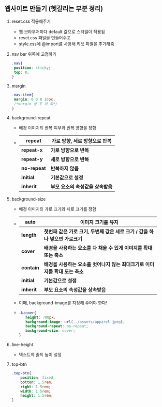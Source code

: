 ## 웹사이트 만들기 (헷갈리는 부분 정리)



1. reset.css 적용해주기

   - 웹 브라우저마다 default 값으로 스타일이 적용됨
   - reset.css 파일을 만들어주고
   - style.css에 @import를 사용해 리셋 파일을 추가해줌

2. nav bar 위쪽에 고정하기

   ```css
   .nav{
   	position: sticky;
   	top: 0;
   }
   ```

3. margin

   ```css
   .nav-item{
   	margin: 0 0 0 10px;
   	/*margin 상 우 하 좌*/
   }
   ```

4. background-repeat

   - 배경 이미지의 반복 여부와 반복 방향을 정함

   - | repeat        | 가로 방향, 세로 방향으로 반복     |
     | ------------- | --------------------------------- |
     | **repeat-x**  | **가로 방향으로 반복**            |
     | **repeat-y**  | **세로 방향으로 반복**            |
     | **no-repeat** | **반복하지 않음**                 |
     | **initial**   | **기본값으로 설정**               |
     | **inherit**   | **부모 요소의 속성값을 상속받음** |

5. background-size

   - 배경 이미지의 가로 크기와 세로 크기를 정함

   - | auto        | 이미지 크기를 유지                                           |
     | ----------- | ------------------------------------------------------------ |
     | **length**  | **첫번째 값은 가로 크기, 두번째 값은 세로 크기 / 값을 하나 넣으면 가로크기** |
     | **cover**   | **배경을 사용하는 요소를 다 채울 수 있게 이미지를 확대 또는 축소** |
     | **contain** | **배경을 사용하는 요소를 벗어나지 않는 최대크기로 이미지를 확대 또는 축소** |
     | **initial** | **기본값으로 설정**                                          |
     | **inherit** | **부모 요소의 속성값을 상속받음**                            |

   - 이때, background-image를 지정해 주어야 한다!

   - ```css
     .banner{
     	height: 700px;
     	background-image: url(../assets/apparel.jpeg);
     	background-repeat: no-repeat;
     	background-size: cover;
     }
     ```

6. line-height

   - 텍스트의 줄의 높이 설정

7. top-btn

   ```css
   .top-btn{
       position: fixed;
       botton: 1.5rem;
       right: 1.5rem;
       width: 1.5rem;
       height: 1.5rem;
   }
   ```